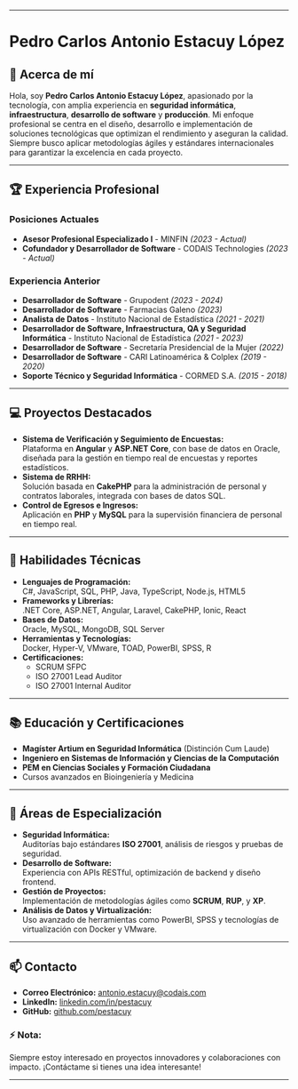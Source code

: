 
---

# Pedro Carlos Antonio Estacuy López  

## 👋 Acerca de mí  
Hola, soy **Pedro Carlos Antonio Estacuy López**, apasionado por la tecnología, con amplia experiencia en **seguridad informática**, **infraestructura**, **desarrollo de software** y **producción**. Mi enfoque profesional se centra en el diseño, desarrollo e implementación de soluciones tecnológicas que optimizan el rendimiento y aseguran la calidad. Siempre busco aplicar metodologías ágiles y estándares internacionales para garantizar la excelencia en cada proyecto.  

---

## 🏆 Experiencia Profesional  
### Posiciones Actuales  
- **Asesor Profesional Especializado I** - MINFIN *(2023 - Actual)*  
- **Cofundador y Desarrollador de Software** - CODAIS Technologies *(2023 - Actual)*  

### Experiencia Anterior  
- **Desarrollador de Software** - Grupodent *(2023 - 2024)*  
- **Desarrollador de Software** - Farmacias Galeno *(2023)*
- **Analista de Datos** - Instituto Nacional de Estadística *(2021 - 2021)*
- **Desarrollador de Software, Infraestructura, QA y Seguridad Informática** - Instituto Nacional de Estadística *(2021 - 2023)*
- **Desarrollador de Software** - Secretaría Presidencial de la Mujer *(2022)*  
- **Desarrollador de Software** - CARI Latinoamérica & Colplex *(2019 - 2020)*  
- **Soporte Técnico y Seguridad Informática** - CORMED S.A. *(2015 - 2018)*  

---

## 💻 Proyectos Destacados  
- **Sistema de Verificación y Seguimiento de Encuestas:**  
  Plataforma en **Angular** y **ASP.NET Core**, con base de datos en Oracle, diseñada para la gestión en tiempo real de encuestas y reportes estadísticos.  
- **Sistema de RRHH:**  
  Solución basada en **CakePHP** para la administración de personal y contratos laborales, integrada con bases de datos SQL.  
- **Control de Egresos e Ingresos:**  
  Aplicación en **PHP** y **MySQL** para la supervisión financiera de personal en tiempo real.  

---

## 🔧 Habilidades Técnicas  
- **Lenguajes de Programación:**  
  C#, JavaScript, SQL, PHP, Java, TypeScript, Node.js, HTML5  
- **Frameworks y Librerías:**  
  .NET Core, ASP.NET, Angular, Laravel, CakePHP, Ionic, React  
- **Bases de Datos:**  
  Oracle, MySQL, MongoDB, SQL Server  
- **Herramientas y Tecnologías:**  
  Docker, Hyper-V, VMware, TOAD, PowerBI, SPSS, R  
- **Certificaciones:**  
  - SCRUM SFPC  
  - ISO 27001 Lead Auditor  
  - ISO 27001 Internal Auditor  

---

## 📚 Educación y Certificaciones  
- **Magíster Artium en Seguridad Informática** (Distinción Cum Laude)  
- **Ingeniero en Sistemas de Información y Ciencias de la Computación**  
- **PEM en Ciencias Sociales y Formación Ciudadana**  
- Cursos avanzados en Bioingeniería y Medicina  

---

## 🌟 Áreas de Especialización  
- **Seguridad Informática:**  
  Auditorías bajo estándares **ISO 27001**, análisis de riesgos y pruebas de seguridad.  
- **Desarrollo de Software:**  
  Experiencia con APIs RESTful, optimización de backend y diseño frontend.  
- **Gestión de Proyectos:**  
  Implementación de metodologías ágiles como **SCRUM**, **RUP**, y **XP**.  
- **Análisis de Datos y Virtualización:**  
  Uso avanzado de herramientas como PowerBI, SPSS y tecnologías de virtualización con Docker y VMware.  

---

## 📫 Contacto  
- **Correo Electrónico:** [antonio.estacuy@codais.com](mailto:antonio.estacuy@codais.com)  
- **LinkedIn:** [linkedin.com/in/pestacuy](https://www.linkedin.com/in/pestacuy)  
- **GitHub:** [github.com/pestacuy](https://github.com/pestacuy)  

### ⚡ Nota:  
Siempre estoy interesado en proyectos innovadores y colaboraciones con impacto. ¡Contáctame si tienes una idea interesante!  

--- 
